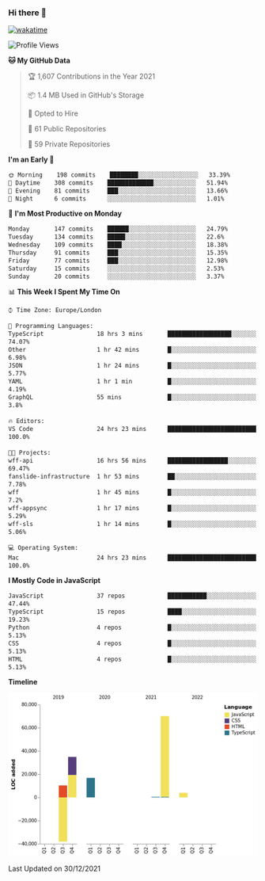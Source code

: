 ### Hi there 👋

[![wakatime](https://wakatime.com/badge/user/fbd6d84b-3d41-4f0d-b9de-9fbf06457c16.svg)](https://wakatime.com/@fbd6d84b-3d41-4f0d-b9de-9fbf06457c16)

<!--
**kkarimi/kkarimi** is a ✨ _special_ ✨ repository because its `README.md` (this file) appears on your GitHub profile.

Here are some ideas to get you started:

- 🔭 I’m currently working on ...
- 🌱 I’m currently learning ...
- 👯 I’m looking to collaborate on ...
- 🤔 I’m looking for help with ...
- 💬 Ask me about ...
- 📫 How to reach me: ...
- 😄 Pronouns: ...
- ⚡ Fun fact: ...
-->

<!--START_SECTION:waka-->
![Profile Views](http://img.shields.io/badge/Profile%20Views-1-blue)

**🐱 My GitHub Data** 

> 🏆 1,607 Contributions in the Year 2021
 > 
> 📦 1.4 MB Used in GitHub's Storage 
 > 
> 💼 Opted to Hire
 > 
> 📜 61 Public Repositories 
 > 
> 🔑 59 Private Repositories  
 > 
**I'm an Early 🐤** 

```text
🌞 Morning    198 commits    ████████░░░░░░░░░░░░░░░░░   33.39% 
🌆 Daytime    308 commits    █████████████░░░░░░░░░░░░   51.94% 
🌃 Evening    81 commits     ███░░░░░░░░░░░░░░░░░░░░░░   13.66% 
🌙 Night      6 commits      ░░░░░░░░░░░░░░░░░░░░░░░░░   1.01%

```
📅 **I'm Most Productive on Monday** 

```text
Monday       147 commits    ██████░░░░░░░░░░░░░░░░░░░   24.79% 
Tuesday      134 commits    █████░░░░░░░░░░░░░░░░░░░░   22.6% 
Wednesday    109 commits    ████░░░░░░░░░░░░░░░░░░░░░   18.38% 
Thursday     91 commits     ███░░░░░░░░░░░░░░░░░░░░░░   15.35% 
Friday       77 commits     ███░░░░░░░░░░░░░░░░░░░░░░   12.98% 
Saturday     15 commits     ░░░░░░░░░░░░░░░░░░░░░░░░░   2.53% 
Sunday       20 commits     ░░░░░░░░░░░░░░░░░░░░░░░░░   3.37%

```


📊 **This Week I Spent My Time On** 

```text
⌚︎ Time Zone: Europe/London

💬 Programming Languages: 
TypeScript               18 hrs 3 mins       ██████████████████░░░░░░░   74.07% 
Other                    1 hr 42 mins        █░░░░░░░░░░░░░░░░░░░░░░░░   6.98% 
JSON                     1 hr 24 mins        █░░░░░░░░░░░░░░░░░░░░░░░░   5.77% 
YAML                     1 hr 1 min          █░░░░░░░░░░░░░░░░░░░░░░░░   4.19% 
GraphQL                  55 mins             █░░░░░░░░░░░░░░░░░░░░░░░░   3.8%

🔥 Editors: 
VS Code                  24 hrs 23 mins      █████████████████████████   100.0%

🐱‍💻 Projects: 
wff-api                  16 hrs 56 mins      █████████████████░░░░░░░░   69.47% 
fanslide-infrastructure  1 hr 53 mins        ██░░░░░░░░░░░░░░░░░░░░░░░   7.78% 
wff                      1 hr 45 mins        █░░░░░░░░░░░░░░░░░░░░░░░░   7.2% 
wff-appsync              1 hr 17 mins        █░░░░░░░░░░░░░░░░░░░░░░░░   5.29% 
wff-sls                  1 hr 14 mins        █░░░░░░░░░░░░░░░░░░░░░░░░   5.06%

💻 Operating System: 
Mac                      24 hrs 23 mins      █████████████████████████   100.0%

```

**I Mostly Code in JavaScript** 

```text
JavaScript               37 repos            ███████████░░░░░░░░░░░░░░   47.44% 
TypeScript               15 repos            ████░░░░░░░░░░░░░░░░░░░░░   19.23% 
Python                   4 repos             █░░░░░░░░░░░░░░░░░░░░░░░░   5.13% 
CSS                      4 repos             █░░░░░░░░░░░░░░░░░░░░░░░░   5.13% 
HTML                     4 repos             █░░░░░░░░░░░░░░░░░░░░░░░░   5.13%

```


**Timeline**

![Chart not found](https://raw.githubusercontent.com/kkarimi/kkarimi/main/charts/bar_graph.png) 


 Last Updated on 30/12/2021
<!--END_SECTION:waka-->
